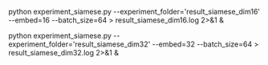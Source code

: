 python experiment_siamese.py --experiment_folder='result_siamese_dim16' --embed=16 --batch_size=64 > result_siamese_dim16.log 2>&1 &


python experiment_siamese.py --experiment_folder='result_siamese_dim32' --embed=32 --batch_size=64 > result_siamese_dim32.log 2>&1 &


